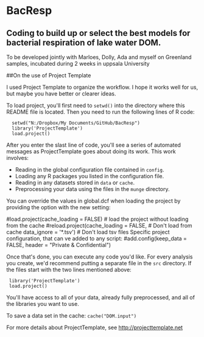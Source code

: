 # BacResp
## Coding to build up or select the best models for bacterial respiration of lake water DOM.
To be developed jointly with Marloes, Dolly, Ada and myself on Greenland samples, incubated during 2 weeks in uppsala University

##On the use of Project Template

I used Project Template to organize the workflow. I hope it works well for us, but maybe you have better or clearer ideas. 

To load project, you'll first need to `setwd()` into the directory where this README file is located. Then you need to run the following 
lines of R code:
```
  setwd("N:/Dropbox/My Documents/GitHub/BacResp")
  library('ProjectTemplate')
  load.project()
```
After you enter the slast line of code, you'll see a series of automated
messages as ProjectTemplate goes about doing its work. This work involves:
* Reading in the global configuration file contained in `config`.
* Loading any R packages you listed in the configuration file.
* Reading in any datasets stored in `data` or `cache`.
* Preprocessing your data using the files in the `munge` directory.

You can override the values in global.dcf when loading the project by providing the option with the new setting:

#load.project(cache_loading = FALSE) # load the project without loading from the cache
#reload.project(cache_loading = FALSE, # Don't load from cache
                 data_ignore = '*.tsv') # Don't load tsv files
Specific project configuration, that can ve added to any script:
#add.config(keep_data = FALSE, header = "Private & Confidential")

Once that's done, you can execute any code you'd like. For every analysis
you create, we'd recommend putting a separate file in the `src` directory.
If the files start with the two lines mentioned above:
```
 library('ProjectTemplate')
 load.project()
```
You'll have access to all of your data, already fully preprocessed, and
all of the libraries you want to use.

To save a data set in the cache:
`cache("DOM.input")`

For more details about ProjectTemplate, see http://projecttemplate.net
